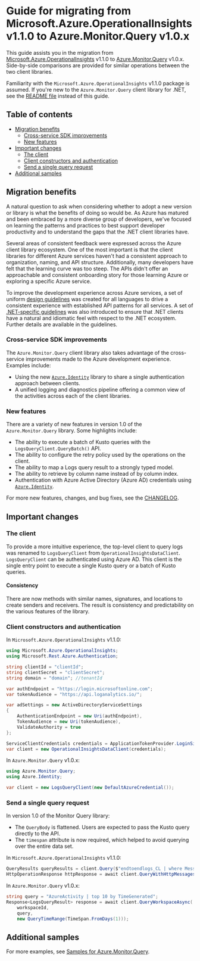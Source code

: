 ﻿# Guide for migrating from Microsoft.Azure.OperationalInsights v1.1.0 to Azure.Monitor.Query v1.0.x

This guide assists you in the migration from [Microsoft.Azure.OperationalInsights](https://www.nuget.org/packages/Microsoft.Azure.OperationalInsights/) v1.1.0 to [Azure.Monitor.Query](https://www.nuget.org/packages/Azure.Monitor.Query/) v1.0.x. Side-by-side comparisons are provided for similar operations between the two client libraries.

Familiarity with the `Microsoft.Azure.OperationalInsights` v1.1.0 package is assumed. If you're new to the `Azure.Monitor.Query` client library for .NET, see the [README file](https://github.com/Azure/azure-sdk-for-net/tree/main/sdk/monitor/Azure.Monitor.Query#readme) instead of this guide.

## Table of contents

- [Migration benefits](#migration-benefits)
    - [Cross-service SDK improvements](#cross-service-sdk-improvements)
    - [New features](#new-features)
- [Important changes](#important-changes)
    - [The client](#the-client)
    - [Client constructors and authentication](#client-constructors-and-authentication)
    - [Send a single query request](#send-a-single-query-request)
- [Additional samples](#additional-samples)

## Migration benefits

A natural question to ask when considering whether to adopt a new version or library is what the benefits of doing so would be. As Azure has matured and been embraced by a more diverse group of developers, we've focused on learning the patterns and practices to best support developer productivity and to understand the gaps that the .NET client libraries have.

Several areas of consistent feedback were expressed across the Azure client library ecosystem. One of the most important is that the client libraries for different Azure services haven't had a consistent approach to organization, naming, and API structure. Additionally, many developers have felt that the learning curve was too steep. The APIs didn't offer an approachable and consistent onboarding story for those learning Azure or exploring a specific Azure service.

To improve the development experience across Azure services, a set of uniform [design guidelines](https://azure.github.io/azure-sdk/general_introduction.html) was created for all languages to drive a consistent experience with established API patterns for all services. A set of [.NET-specific guidelines](https://azure.github.io/azure-sdk/dotnet_introduction.html) was also introduced to ensure that .NET clients have a natural and idiomatic feel with respect to the .NET ecosystem. Further details are available in the guidelines.

### Cross-service SDK improvements

The `Azure.Monitor.Query` client library also takes advantage of the cross-service improvements made to the Azure development experience. Examples include:

- Using the new [`Azure.Identity`](https://github.com/Azure/azure-sdk-for-net/tree/main/sdk/identity/Azure.Identity#readme) library to share a single authentication approach between clients.
- A unified logging and diagnostics pipeline offering a common view of the activities across each of the client libraries.

### New features

There are a variety of new features in version 1.0 of the `Azure.Monitor.Query` library. Some highlights include:

- The ability to execute a batch of Kusto queries with the `LogsQueryClient.QueryBatch()` API.
- The ability to configure the retry policy used by the operations on the client.
- The ability to map a Logs query result to a strongly typed model.
- The ability to retrieve by column name instead of by column index.
- Authentication with Azure Active Directory (Azure AD) credentials using [`Azure.Identity`](https://github.com/Azure/azure-sdk-for-net/tree/main/sdk/identity/Azure.Identity#readme).

For more new features, changes, and bug fixes, see the [CHANGELOG](https://github.com/Azure/azure-sdk-for-net/blob/Azure.Monitor.Query_1.0.1/sdk/monitor/Azure.Monitor.Query/CHANGELOG.md).

## Important changes

### The client

To provide a more intuitive experience, the top-level client to query logs was renamed to `LogsQueryClient` from `OperationalInsightsDataClient`. `LogsQueryClient` can be authenticated using Azure AD. This client is the single entry point to execute a single Kusto query or a batch of Kusto queries.

#### Consistency

There are now methods with similar names, signatures, and locations to create senders and receivers. The result is consistency and predictability on the various features of the library.

### Client constructors and authentication

In `Microsoft.Azure.OperationalInsights` v1.1.0:

```csharp
using Microsoft.Azure.OperationalInsights;
using Microsoft.Rest.Azure.Authentication;

string clientId = "clientId";
string clientSecret = "clientSecret";
string domain = "domain"; //tenantId

var authEndpoint = "https://login.microsoftonline.com";
var tokenAudience = "https://api.loganalytics.io/";

var adSettings = new ActiveDirectoryServiceSettings
{
    AuthenticationEndpoint = new Uri(authEndpoint),
    TokenAudience = new Uri(tokenAudience),
    ValidateAuthority = true
};

ServiceClientCredentials credentials = ApplicationTokenProvider.LoginSilentAsync(domain, clientId, clientSecret, adSettings).GetAwaiter().GetResult();
var client = new OperationalInsightsDataClient(credentials);
```

In `Azure.Monitor.Query` v1.0.x:

```csharp
using Azure.Monitor.Query;
using Azure.Identity;

var client = new LogsQueryClient(new DefaultAzureCredential());
```

### Send a single query request

In version 1.0 of the Monitor Query library:

- The `QueryBody` is flattened. Users are expected to pass the Kusto query directly to the API.
- The `timespan` attribute is now required, which helped to avoid querying over the entire data set.

In `Microsoft.Azure.OperationalInsights` v1.1.0:

```csharp
QueryResults queryResults = client.Query($"endtoendlogs_CL | where Message == '{testIdentifierEntries}'");
HttpOperationResponse httpResponse = await client.QueryWithHttpMessagesAsync($"endtoendlogs_CL | where Message == '{testIdentifierEntries}'");
```

In `Azure.Monitor.Query` v1.0.x:

```csharp
string query = "AzureActivity | top 10 by TimeGenerated";
Response<LogsQueryResult> response = await client.QueryWorkspaceAsync(
    workspaceId,
    query,
    new QueryTimeRange(TimeSpan.FromDays(1)));
```

## Additional samples

For more examples, see [Samples for Azure.Monitor.Query](https://github.com/Azure/azure-sdk-for-net/tree/main/sdk/monitor/Azure.Monitor.Query#examples).
